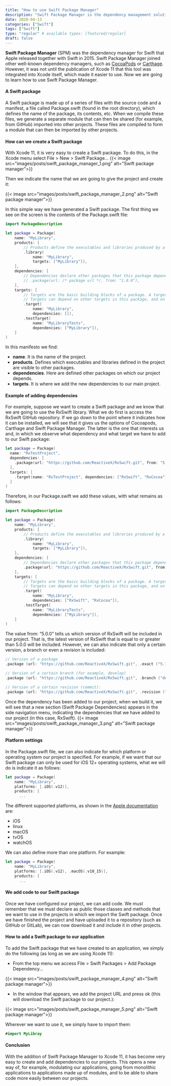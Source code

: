 ```yaml
---
title: "How to use Swift Package Manager"
description: "Swift Package Manager is the dependency management solution developed by Apple and will compete with Carthage and CocoaPods. In this post I explain how to apply SPM in your projects."
date: 2020-04-13
categories: ["Swift"]
tags: ["Swift"]
type: "regular" # available types: [featured/regular]
draft: false
---
```

**Swift Package Manager** (SPM) was the dependency manager for Swift that Apple released together with Swift in 2015. Swift Package Manager joined other well-known dependency managers, such as [CocoaPods](https://cocoapods.org/) or [Carthage](https://github.com/Carthage/Carthage). However, it was not until the publication of Xcode 11 that this tool was integrated into Xcode itself, which made it easier to use. Now we are going to learn how to use Swift Package Manager.
#### A Swift package

A Swift package is made up of a series of files with the source code and a manifest, a file called Package.swift (found in the root directory), which defines the name of the package, its contents, etc. When we compile these files, we generate a separate module that can then be shared (for example, from GitHub) imported into other projects. These files are compiled to form a module that can then be imported by other projects.
#### How can we create a Swift package

With Xcode 11, it is very easy to create a Swift package. To do this, in the Xcode menu select File > New > Swift Package…
{{< image src="images/posts/swift_package_manager_1.png" alt="Swift package manager">}}

Then we indicate the name that we are going to give the project and create it:

{{< image src="images/posts/swift_package_manager_2.png" alt="Swift package manager">}}


In this simple way we have generated a Swift package. The first thing we see on the screen is the contents of the Package.swift file:

```swift
import PackageDescription

let package = Package(
    name: "MyLibrary",
    products: [
        // Products define the executables and libraries produced by a package, and make them visible to other packages.
        .library(
            name: "MyLibrary",
            targets: ["MyLibrary"]),
    ],
    dependencies: [
        // Dependencies declare other packages that this package depends on.
        // .package(url: /* package url */, from: "1.0.0"),
    ],
    targets: [
        // Targets are the basic building blocks of a package. A target can define a module or a test suite.
        // Targets can depend on other targets in this package, and on products in packages which this package depends on.
        .target(
            name: "MyLibrary",
            dependencies: []),
        .testTarget(
            name: "MyLibraryTests",
            dependencies: ["MyLibrary"]),
    ]
)
```


In this manifesto we find:

* **name**. It is the name of the project.
* **products**. Defines which executables and libraries defined in the project are visible to other packages.
* **dependencies**. Here are defined other packages on which our project depends.
* **targets**. It is where we add the new dependencies to our main project.

#### Example of adding dependencies

For example, suppose we want to create a Swift package and we know that we are going to use the RxSwift library. What we do first is access the RxSwift GitHub repository. If we go down to the point where it indicates how it can be installed, we will see that it gives us the options of Cocoapods, Carthage and Swift Package Manager. The latter is the one that interests us and, in which we observe what dependency and what target we have to add to our Swift package:

```swift
let package = Package(
  name: "RxTestProject",
  dependencies: [
    .package(url: "https://github.com/ReactiveX/RxSwift.git", from: "5.0.0")
  ],
  targets: [
    .target(name: "RxTestProject", dependencies: ["RxSwift", "RxCocoa"])
  ]
)
```


Therefore, in our Package.swift we add these values, with what remains as follows:

```swift
import PackageDescription

let package = Package(
    name: "MyLibrary",
    products: [
        // Products define the executables and libraries produced by a package, and make them visible to other packages.
        .library(
            name: "MyLibrary",
            targets: ["MyLibrary"]),
    ],
    dependencies: [
        // Dependencies declare other packages that this package depends on.
        .package(url: "https://github.com/ReactiveX/RxSwift.git", from: "5.0.0")
    ],
    targets: [
        // Targets are the basic building blocks of a package. A target can define a module or a test suite.
        // Targets can depend on other targets in this package, and on products in packages which this package depends on.
        .target(
            name: "MyLibrary",
            dependencies: ["RxSwift", "RxCocoa"]),
        .testTarget(
            name: "MyLibraryTests",
            dependencies: ["MyLibrary"]),
    ]
)
```


The value from: “5.0.0” tells us which version of RxSwift will be included in our project. That is, the latest version of RxSwift that is equal to or greater than 5.0.0 will be included. However, we can also indicate that only a certain version, a branch or even a revision is included:

```swift
// Version of a package
.package (url: "https://github.com/ReactiveX/RxSwift.git", .exact ("5.1.0"))

// Version of a certain branch (for example, develop)
.package (url: "https://github.com/ReactiveX/RxSwift.git", .branch ("develop"))

// Version of a certain revision (commit):
.package (url: "https://github.com/ReactiveX/RxSwift.git", .revision ("002d325b0bdee94e7882e1114af5ff4fe1e96afa"))
```

Once the dependency has been added to our project, when we build it, we will see that a new section (Swift Package Dependencies) appears in the side navigation menu, indicating the dependencies that we have added to our project (in this case, RxSwift).
{{< image src="images/posts/swift_package_manager_3.png" alt="Swift package manager">}}
#### Platform settings

In the Package.swift file, we can also indicate for which platform or operating system our project is specified. For example, if we want that our Swift package can only be used for iOS 12+ operating systems, what we will do is indicate it as follows:

```swift
let package = Package(
    name: "MyLibrary",
    platforms: [.iOS(.v12)],
    products: [
      ...
```


The different supported platforms, as shown in the [Apple documentation](https://developer.apple.com/documentation/swift_packages/platform) are:

* iOS
* linux
* macOS
* tvOS
* watchOS

We can also define more than one platform. For example:

```swift
let package = Package(
    name: "MyLibrary",
    platforms: [.iOS(.v12), .macOS(.v10_15)],
    products: [
      ...
```

#### We add code to our Swift package

Once we have configured our project, we can add code. We must remember that we must declare as public those classes and methods that we want to use in the projects in which we import the Swift package. Once we have finished the project and have uploaded it to a repository (such as GitHub or GitLab), we can now download it and include it in other projects.
#### How to add a Swift package to our application

To add the Swift package that we have created to an application, we simply do the following (as long as we are using Xcode 11):

* From the top menu we access File > Swift Packages > Add Package Dependency…

{{< image src="images/posts/swift_package_manager_4.png" alt="Swift package manager">}}

* In the window that appears, we add the project URL and press ok (this will download the Swift package to our project.):

{{< image src="images/posts/swift_package_manager_5.png" alt="Swift package manager">}}

Wherever we want to use it, we simply have to import them:

```swift
#import MyLibray
```

#### Conclusion

With the addition of Swift Package Manager to Xcode 11, it has become very easy to create and add dependencies to our projects. This opens a new way of, for example, modulating our applications, going from monolithic applications to applications made up of modules, and to be able to share code more easily between our projects.
